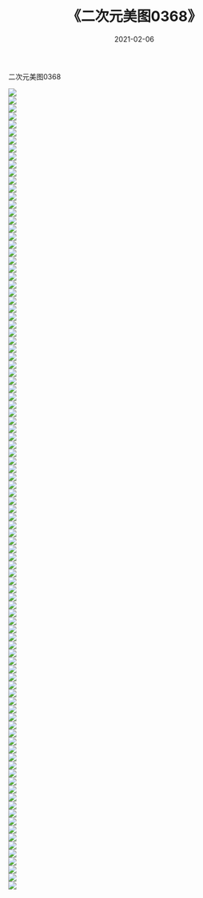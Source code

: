 ﻿---
layout: post
title:  《二次元美图0368》
date:   2021-02-06
img: http://imgx.orgx.ga/二次元/2021/二次元美图0368/000.jpg
categories: [美女, 清纯, 唯美]
---

二次元美图0368

 ![](http://imgx.orgx.ga/二次元/2021/二次元美图0368/001.jpg) <br>![](http://imgx.orgx.ga/二次元/2021/二次元美图0368/002.jpg) <br>![](http://imgx.orgx.ga/二次元/2021/二次元美图0368/003.jpg) <br>![](http://imgx.orgx.ga/二次元/2021/二次元美图0368/004.jpg) <br>![](http://imgx.orgx.ga/二次元/2021/二次元美图0368/005.jpg) <br>![](http://imgx.orgx.ga/二次元/2021/二次元美图0368/006.jpg) <br>![](http://imgx.orgx.ga/二次元/2021/二次元美图0368/007.jpg) <br>![](http://imgx.orgx.ga/二次元/2021/二次元美图0368/008.jpg) <br>![](http://imgx.orgx.ga/二次元/2021/二次元美图0368/009.jpg) <br>![](http://imgx.orgx.ga/二次元/2021/二次元美图0368/010.jpg) <br>![](http://imgx.orgx.ga/二次元/2021/二次元美图0368/011.jpg) <br>![](http://imgx.orgx.ga/二次元/2021/二次元美图0368/012.jpg) <br>![](http://imgx.orgx.ga/二次元/2021/二次元美图0368/013.jpg) <br>![](http://imgx.orgx.ga/二次元/2021/二次元美图0368/014.jpg) <br>![](http://imgx.orgx.ga/二次元/2021/二次元美图0368/015.jpg) <br>![](http://imgx.orgx.ga/二次元/2021/二次元美图0368/016.jpg) <br>![](http://imgx.orgx.ga/二次元/2021/二次元美图0368/017.jpg) <br>![](http://imgx.orgx.ga/二次元/2021/二次元美图0368/018.jpg) <br>![](http://imgx.orgx.ga/二次元/2021/二次元美图0368/019.jpg) <br>![](http://imgx.orgx.ga/二次元/2021/二次元美图0368/020.jpg) <br>![](http://imgx.orgx.ga/二次元/2021/二次元美图0368/021.jpg) <br>![](http://imgx.orgx.ga/二次元/2021/二次元美图0368/022.jpg) <br>![](http://imgx.orgx.ga/二次元/2021/二次元美图0368/023.jpg) <br>![](http://imgx.orgx.ga/二次元/2021/二次元美图0368/024.jpg) <br>![](http://imgx.orgx.ga/二次元/2021/二次元美图0368/025.jpg) <br>![](http://imgx.orgx.ga/二次元/2021/二次元美图0368/026.jpg) <br>![](http://imgx.orgx.ga/二次元/2021/二次元美图0368/027.jpg) <br>![](http://imgx.orgx.ga/二次元/2021/二次元美图0368/028.jpg) <br>![](http://imgx.orgx.ga/二次元/2021/二次元美图0368/029.jpg) <br>![](http://imgx.orgx.ga/二次元/2021/二次元美图0368/030.jpg) <br>![](http://imgx.orgx.ga/二次元/2021/二次元美图0368/031.jpg) <br>![](http://imgx.orgx.ga/二次元/2021/二次元美图0368/032.jpg) <br>![](http://imgx.orgx.ga/二次元/2021/二次元美图0368/033.jpg) <br>![](http://imgx.orgx.ga/二次元/2021/二次元美图0368/034.jpg) <br>![](http://imgx.orgx.ga/二次元/2021/二次元美图0368/035.jpg) <br>![](http://imgx.orgx.ga/二次元/2021/二次元美图0368/036.jpg) <br>![](http://imgx.orgx.ga/二次元/2021/二次元美图0368/037.jpg) <br>![](http://imgx.orgx.ga/二次元/2021/二次元美图0368/038.jpg) <br>![](http://imgx.orgx.ga/二次元/2021/二次元美图0368/039.jpg) <br>![](http://imgx.orgx.ga/二次元/2021/二次元美图0368/040.jpg) <br>![](http://imgx.orgx.ga/二次元/2021/二次元美图0368/041.jpg) <br>![](http://imgx.orgx.ga/二次元/2021/二次元美图0368/042.jpg) <br>![](http://imgx.orgx.ga/二次元/2021/二次元美图0368/043.jpg) <br>![](http://imgx.orgx.ga/二次元/2021/二次元美图0368/044.jpg) <br>![](http://imgx.orgx.ga/二次元/2021/二次元美图0368/045.jpg) <br>![](http://imgx.orgx.ga/二次元/2021/二次元美图0368/046.jpg) <br>![](http://imgx.orgx.ga/二次元/2021/二次元美图0368/047.jpg) <br>![](http://imgx.orgx.ga/二次元/2021/二次元美图0368/048.jpg) <br>![](http://imgx.orgx.ga/二次元/2021/二次元美图0368/049.jpg) <br>![](http://imgx.orgx.ga/二次元/2021/二次元美图0368/050.jpg) <br>![](http://imgx.orgx.ga/二次元/2021/二次元美图0368/051.jpg) <br>![](http://imgx.orgx.ga/二次元/2021/二次元美图0368/052.jpg) <br>![](http://imgx.orgx.ga/二次元/2021/二次元美图0368/053.jpg) <br>![](http://imgx.orgx.ga/二次元/2021/二次元美图0368/054.jpg) <br>![](http://imgx.orgx.ga/二次元/2021/二次元美图0368/055.jpg) <br>![](http://imgx.orgx.ga/二次元/2021/二次元美图0368/056.jpg) <br>![](http://imgx.orgx.ga/二次元/2021/二次元美图0368/057.jpg) <br>![](http://imgx.orgx.ga/二次元/2021/二次元美图0368/058.jpg) <br>![](http://imgx.orgx.ga/二次元/2021/二次元美图0368/059.jpg) <br>![](http://imgx.orgx.ga/二次元/2021/二次元美图0368/060.jpg) <br>![](http://imgx.orgx.ga/二次元/2021/二次元美图0368/061.jpg) <br>![](http://imgx.orgx.ga/二次元/2021/二次元美图0368/062.jpg) <br>![](http://imgx.orgx.ga/二次元/2021/二次元美图0368/063.jpg) <br>![](http://imgx.orgx.ga/二次元/2021/二次元美图0368/064.jpg) <br>![](http://imgx.orgx.ga/二次元/2021/二次元美图0368/065.jpg) <br>![](http://imgx.orgx.ga/二次元/2021/二次元美图0368/066.jpg) <br>![](http://imgx.orgx.ga/二次元/2021/二次元美图0368/067.jpg) <br>![](http://imgx.orgx.ga/二次元/2021/二次元美图0368/068.jpg) <br>![](http://imgx.orgx.ga/二次元/2021/二次元美图0368/069.jpg) <br>![](http://imgx.orgx.ga/二次元/2021/二次元美图0368/070.jpg) <br>![](http://imgx.orgx.ga/二次元/2021/二次元美图0368/071.jpg) <br>![](http://imgx.orgx.ga/二次元/2021/二次元美图0368/072.jpg) <br>![](http://imgx.orgx.ga/二次元/2021/二次元美图0368/073.jpg) <br>![](http://imgx.orgx.ga/二次元/2021/二次元美图0368/074.jpg) <br>![](http://imgx.orgx.ga/二次元/2021/二次元美图0368/075.jpg) <br>![](http://imgx.orgx.ga/二次元/2021/二次元美图0368/076.jpg) <br>![](http://imgx.orgx.ga/二次元/2021/二次元美图0368/077.jpg) <br>![](http://imgx.orgx.ga/二次元/2021/二次元美图0368/078.jpg) <br>![](http://imgx.orgx.ga/二次元/2021/二次元美图0368/079.jpg) <br>![](http://imgx.orgx.ga/二次元/2021/二次元美图0368/080.jpg) <br>![](http://imgx.orgx.ga/二次元/2021/二次元美图0368/081.jpg) <br>![](http://imgx.orgx.ga/二次元/2021/二次元美图0368/082.jpg) <br>![](http://imgx.orgx.ga/二次元/2021/二次元美图0368/083.jpg) <br>![](http://imgx.orgx.ga/二次元/2021/二次元美图0368/084.jpg) <br>![](http://imgx.orgx.ga/二次元/2021/二次元美图0368/085.jpg) <br>![](http://imgx.orgx.ga/二次元/2021/二次元美图0368/086.jpg) <br>![](http://imgx.orgx.ga/二次元/2021/二次元美图0368/087.jpg) <br>![](http://imgx.orgx.ga/二次元/2021/二次元美图0368/088.jpg) <br>![](http://imgx.orgx.ga/二次元/2021/二次元美图0368/089.jpg) <br>![](http://imgx.orgx.ga/二次元/2021/二次元美图0368/090.jpg) <br>![](http://imgx.orgx.ga/二次元/2021/二次元美图0368/091.jpg) <br>![](http://imgx.orgx.ga/二次元/2021/二次元美图0368/092.jpg) <br>![](http://imgx.orgx.ga/二次元/2021/二次元美图0368/093.jpg) <br>![](http://imgx.orgx.ga/二次元/2021/二次元美图0368/094.jpg) <br>![](http://imgx.orgx.ga/二次元/2021/二次元美图0368/095.jpg) <br>![](http://imgx.orgx.ga/二次元/2021/二次元美图0368/096.jpg) <br>![](http://imgx.orgx.ga/二次元/2021/二次元美图0368/097.jpg) <br>![](http://imgx.orgx.ga/二次元/2021/二次元美图0368/098.jpg) <br>![](http://imgx.orgx.ga/二次元/2021/二次元美图0368/099.jpg) <br>![](http://imgx.orgx.ga/二次元/2021/二次元美图0368/100.jpg) <br>